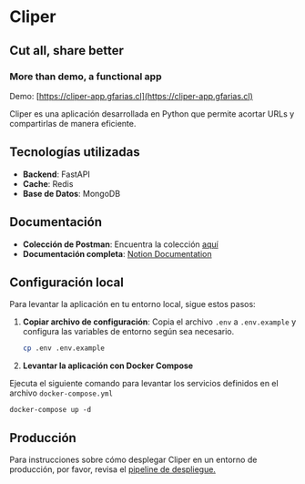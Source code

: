 # Cliper

## Cut all, share better

### More than demo, a functional app

Demo: [https://cliper-app.gfarias.cl](https://cliper-app.gfarias.cl)

Cliper es una aplicación desarrollada en Python que permite acortar URLs y compartirlas de manera eficiente.

## Tecnologías utilizadas

- **Backend**: FastAPI
- **Cache**: Redis
- **Base de Datos**: MongoDB

## Documentación

- **Colección de Postman**: Encuentra la colección [aquí](./api-collection.json)
- **Documentación completa**: [Notion Documentation](enlace-a-la-documentacion-en-notion)

## Configuración local

Para levantar la aplicación en tu entorno local, sigue estos pasos:

1. **Copiar archivo de configuración**:
   Copia el archivo `.env` a `.env.example` y configura las variables de entorno según sea necesario.

   ```bash
   cp .env .env.example
   ```

2. **Levantar la aplicación con Docker Compose**

Ejecuta el siguiente comando para levantar los servicios definidos en el archivo `docker-compose.yml`
```
docker-compose up -d
```

## Producción
Para instrucciones sobre cómo desplegar Cliper en un entorno de producción, por favor, revisa el [pipeline de despliegue.](./.github/workflows/deploy.yml)